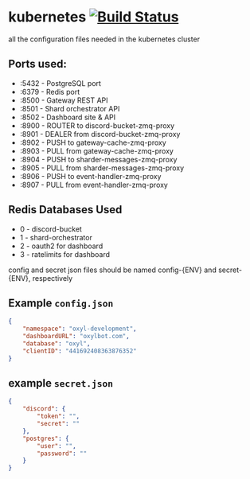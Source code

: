 # kubernetes [![Build Status](https://travis-ci.com/oxylbot/kubernetes.svg?branch=master)](https://travis-ci.com/oxylbot/kubernetes)
all the configuration files needed in the kubernetes cluster

## Ports used:
* :5432 - PostgreSQL port
* :6379 - Redis port
* :8500 - Gateway REST API
* :8501 - Shard orchestrator API
* :8502 - Dashboard site & API
* :8900 - ROUTER to discord-bucket-zmq-proxy
* :8901 - DEALER from discord-bucket-zmq-proxy
* :8902 - PUSH to gateway-cache-zmq-proxy
* :8903 - PULL from gateway-cache-zmq-proxy
* :8904 - PUSH to sharder-messages-zmq-proxy
* :8905 - PULL from sharder-messages-zmq-proxy
* :8906 - PUSH to event-handler-zmq-proxy
* :8907 - PULL from event-handler-zmq-proxy

## Redis Databases Used
* 0 - discord-bucket
* 1 - shard-orchestrator
* 2 - oauth2 for dashboard
* 3 - ratelimits for dashboard

config and secret json files should be named config-{ENV} and secret-{ENV}, respectively

## Example `config.json`

```json
{
	"namespace": "oxyl-development",
	"dashboardURL": "oxylbot.com",
	"database": "oxyl",
	"clientID": "441692408363876352"
}
```

## example `secret.json`

```json
{
	"discord": {
		"token": "",
		"secret": ""
	},
	"postgres": {
		"user": "",
		"password": ""
	}
}
```